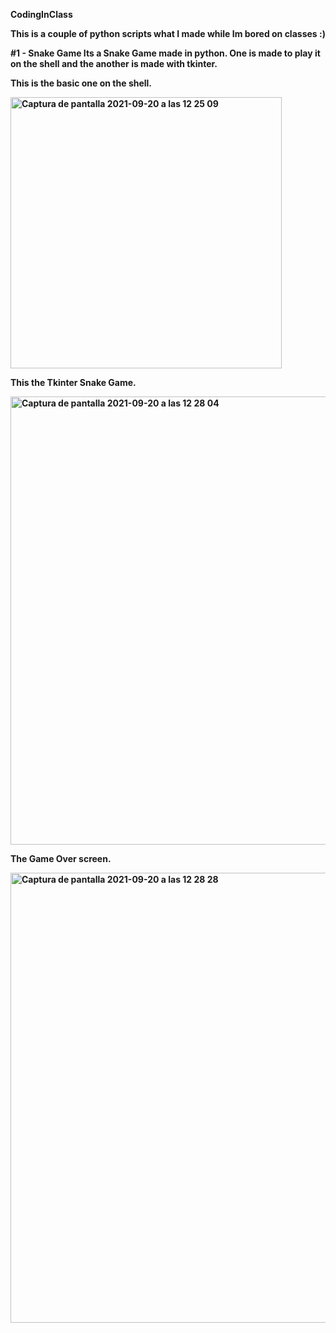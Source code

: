 <b>CodingInClass<b>

This is a couple of python scripts what I made while Im bored on classes :)



#1 - Snake Game
Its a Snake Game made in python. One is made to play it on the shell and the another is made with tkinter.

This is the basic one on the shell.

<img width="434" alt="Captura de pantalla 2021-09-20 a las 12 25 09" src="https://user-images.githubusercontent.com/58303209/133987957-d2f0387a-11ab-40d9-84f9-73d073bc5ff0.png">

This the Tkinter Snake Game.

<img width="717" alt="Captura de pantalla 2021-09-20 a las 12 28 04" src="https://user-images.githubusercontent.com/58303209/133988257-c45dd075-36c3-448c-9609-fd058a70c6b2.png">

The Game Over screen.

<img width="720" alt="Captura de pantalla 2021-09-20 a las 12 28 28" src="https://user-images.githubusercontent.com/58303209/133988273-7e6699a4-e795-4efc-87bb-d844270bb9ce.png">




